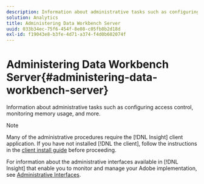 ```yaml
---
description: Information about administrative tasks such as configuring access control, monitoring memory usage, and more.
solution: Analytics
title: Administering Data Workbench Server
uuid: 033b34ec-75f6-454f-8e08-c05fb8b2d18d
exl-id: f19043e8-b3fe-4d71-a374-f4d0b602074f
---
```

# Administering Data Workbench Server{#administering-data-workbench-server}

Information about administrative tasks such as configuring access control, monitoring memory usage, and more.

>[!NOTE]
>
>Many of the administrative procedures require the [!DNL Insight] client application. If you have not installed [!DNL the client], follow the instructions in the [client install guide](https://docs.adobe.com/content/help/en/data-workbench/using/install/c-data-workbench-client-install.html) before proceeding.

For information about the administrative interfaces available in [!DNL Insight] that enable you to monitor and manage your Adobe implementation, see [Administrative Interfaces](https://docs.adobe.com/content/help/en/data-workbench/using/client/t-open-ins.html#Administrative_Interfaces).
